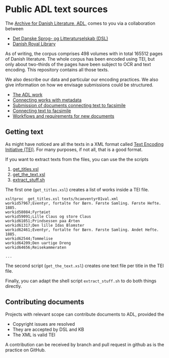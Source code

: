 # Public ADL text sources

The [Archive for Danish Literature, ADL,](http://www.adl.dk/) comes to you via a collaboration between

* [Det Danske Sprog- og Litteraturselskab (DSL)](http://dsl.dk/)
* [Danish Royal Library](http://www.kb.dk)

As of writing, the corpus comprises 498 volumes with in total 165512
pages of Danish literature.  The whole corpus has been encoded using
TEI, but only about two-thirds of the pages have been subject to OCR
and text encoding. This repository contains all those texts. 

We also describe our data and particular our encoding practices. We
also give information on how we envisage submissions could be
structured.

* [The ADL work](work.md)
* [Connecting works with metadata](work-metadata.md)
* [Submission of documents connecting text to facsimile](submission-facsimile-text.md)
* [Connecting text to facsimile](facsimile-text.md)
* [Workflows and requirements for new documents](workflows.md)

## Getting text

As might have noticed are all the texts in a XML format called [Text
Encoding Initiative (TEI)](https://tei-c.org/). For many purposes, if
not all, that is a good format.

If you want to extract texts from the files, you can use the the scripts

1. [get_titles.xsl](get_titles.xsl)
1. [get_the_text.xsl](get_the_text.xsl)
1. [extract_stuff.sh](extract_stuff.sh)

The first one (`get_titles.xsl`) creates a list of works inside a TEI file.

```
xsltproc  get_titles.xsl texts/hcaeventyr01val.xml 
workid57967;Eventyr, fortalte for Børn. Første Samling. Første Hefte. 1885.
workid58084;Fyrtøiet
workid59091;Lille Claus og store Claus
workid61051;Prindsessen paa Ærten
workid61317;Den lille Idas Blomster
workid62461;Eventyr, fortalte for Børn. Første Samling. Andet Hefte. 1885.
workid62544;Tommelise
workid64209;Den uartige Dreng
workid64656;Reisekammeraten

...

```
The second script (`get_the_text.xsl`) creates one text file per title in the TEI file.

Finally, you can adapt the shell script `extract_stuff.sh` to do both things directly.

## Contributing documents

Projects with relevant scope can contribute documents to ADL, provided the

* Copyright issues are resolved
* They are accepted by DSL and KB
* The XML is valid TEI

A contribution can be received by branch and pull request in github as
is the practice on GitHub.



